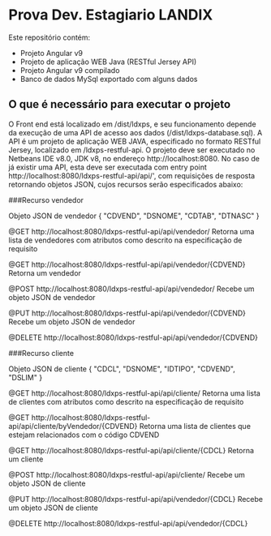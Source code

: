 # Prova Dev. Estagiario LANDIX
 
Este repositório contém:
- Projeto Angular v9
- Projeto de aplicação WEB Java (RESTful Jersey API)
- Projeto Angular v9 compilado
- Banco de dados MySql exportado com alguns dados

## O que é necessário para executar o projeto

O Front end está localizado em /dist/ldxps, e seu funcionamento depende da execução de uma API de acesso aos dados (/dist/ldxps-database.sql). A API é um projeto de aplicação WEB JAVA, especificado no formato RESTful Jersey, localizado em /ldxps-restful-api. O projeto deve ser executado no Netbeans IDE v8.0, JDK v8, no endereço http://localhost:8080. No caso de já existir uma API, esta deve ser executada com entry point http://localhost:8080/ldxps-restful-api/api/', com requisições de resposta retornando objetos JSON, cujos recursos serão especificados abaixo:

###Recurso vendedor

Objeto JSON de vendedor
{
  "CDVEND",
  "DSNOME",
  "CDTAB",
  "DTNASC"
}

@GET
http://localhost:8080/ldxps-restful-api/api/vendedor/
Retorna uma lista de vendedores com atributos como descrito na especificação de requisito

@GET
http://localhost:8080/ldxps-restful-api/api/vendedor/{CDVEND}
Retorna um vendedor

@POST
http://localhost:8080/ldxps-restful-api/api/vendedor/
Recebe um objeto JSON de vendedor

@PUT
http://localhost:8080/ldxps-restful-api/api/vendedor/{CDVEND}
Recebe um objeto JSON de vendedor

@DELETE
http://localhost:8080/ldxps-restful-api/api/vendedor/{CDVEND}

###Recurso cliente

Objeto JSON de cliente
{
  "CDCL",
  "DSNOME",
  "IDTIPO",
  "CDVEND",
  "DSLIM"
}

@GET
http://localhost:8080/ldxps-restful-api/api/cliente/
Retorna uma lista de clientes com atributos como descrito na especificação de requisito

@GET
http://localhost:8080/ldxps-restful-api/api/cliente/byVendedor/{CDVEND}
Retorna uma lista de clientes que estejam relacionados com o código CDVEND

@GET
http://localhost:8080/ldxps-restful-api/api/cliente/{CDCL}
Retorna um cliente

@POST
http://localhost:8080/ldxps-restful-api/api/cliente/
Recebe um objeto JSON de cliente

@PUT
http://localhost:8080/ldxps-restful-api/api/vendedor/{CDCL}
Recebe um objeto JSON de cliente

@DELETE
http://localhost:8080/ldxps-restful-api/api/vendedor/{CDCL}
